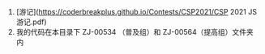 1. [游记](https://coderbreakplus.github.io/Contests/CSP2021/CSP 2021 JS 游记.pdf)
2. 我的代码在本目录下 ZJ-00534 （普及组）和 ZJ-00564（提高组）文件夹内

